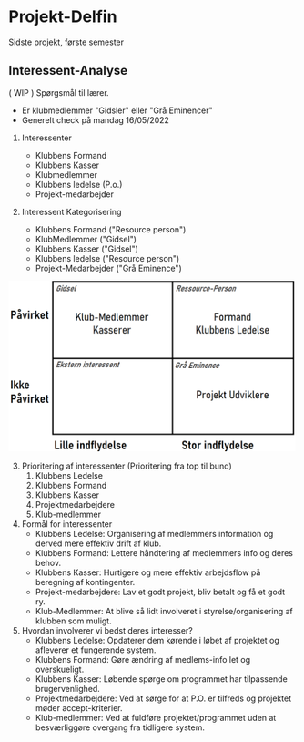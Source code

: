 # Projekt-Delfin
Sidste projekt, første semester

## Interessent-Analyse

( WIP )
Spørgsmål til lærer. 
- Er klubmedlemmer "Gidsler" eller "Grå Eminencer"
- Generelt check på mandag 16/05/2022

1. Interessenter
    - Klubbens Formand
    - Klubbens Kasser
    - Klubmedlemmer
    - Klubbens ledelse (P.o.) 
    - Projekt-medarbejder

2. Interessent Kategorisering
    - Klubbens Formand ("Resource person")
    - KlubMedlemmer ("Gidsel")
    - Klubbens Kasser ("Gidsel")
    - Klubbens ledelse ("Resource person")
    - Projekt-Medarbejder ("Grå Eminence") 

![alt text](https://github.com/CodeClod/Projekt-Delfin/blob/Delfin_Safe/Files/Interessent%20Analyse.png?raw=true)

3. Prioritering af interessenter (Prioritering fra top til bund)
    1. Klubbens Ledelse
    2. Klubbens Formand
    3. Klubbens Kasser
    4. Projektmedarbejdere
    5. Klub-medlemmer
4. Formål for interessenter
    - Klubbens Ledelse: Organisering af medlemmers information og derved mere effektiv drift af klub.
    - Klubbens Formand: Lettere håndtering af medlemmers info og deres behov.
    - Klubbens Kasser: Hurtigere og mere effektiv arbejdsflow på beregning af kontingenter.
    - Projekt-medarbejdere: Lav et godt projekt, bliv betalt og få et godt ry.
    - Klub-Medlemmer: At blive så lidt involveret i styrelse/organisering af klubben som muligt.
5. Hvordan involverer vi bedst deres interesser?
    - Klubbens Ledelse: Opdaterer dem kørende i løbet af projektet og afleverer et fungerende system.
    - Klubbens Formand: Gøre ændring af medlems-info let og overskueligt.
    - Klubbens Kasser: Løbende spørge om programmet har tilpassende brugervenlighed.
    - Projektmedarbejdere: Ved at sørge for at P.O. er tilfreds og projektet møder accept-kriterier.
    - Klub-medlemmer: Ved at fuldføre projektet/programmet uden at besværliggøre overgang fra tidligere system.
   